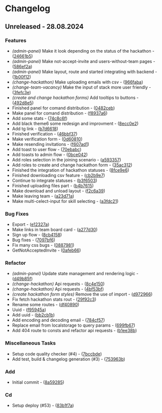 # Changelog
## Unreleased - 28.08.2024

### Features

- *(admin-panel)* Make it look depending on the status of the hackathon - ([24661b5](https://github.com/open-cu/megazord-frontend/commit/24661b51d2fadb10a3acb9f7d5386a51cd17eae2))
- *(admin-panel)* Make not-accept-invite and users-without-team pages - ([586ef2a](https://github.com/open-cu/megazord-frontend/commit/586ef2a02875ecc2dbd081a9e278d43a832061cd))
- *(admin-panel)* Make layout, route and started integrating with backend - ([1b00f12](https://github.com/open-cu/megazord-frontend/commit/1b00f12d83a2a1e0def7964c7b8e55bf8f7bab98))
- *(change-hackathon)* Make uploading emails with csv - ([966faba](https://github.com/open-cu/megazord-frontend/commit/966faba6c5885ded6457313afe5d831cdacb36d5))
- *(change-team-vacancy)* Make the input of stack more user friendly - ([3fefc3e](https://github.com/open-cu/megazord-frontend/commit/3fefc3ee6885c8f706f0f10bd857c1fe95896de1))
- *(create and change hackathon forms)* Add tooltips to buttons - ([492d8e5](https://github.com/open-cu/megazord-frontend/commit/492d8e5c956913377d0366368d787d0998615eaa))
- Finished panel for comand distribution - ([0482ceb](https://github.com/open-cu/megazord-frontend/commit/0482ceb977df605d4d69eea32edb0b75614c2dfb))
- Make panel for comand distribution - ([f8937a6](https://github.com/open-cu/megazord-frontend/commit/f8937a66250c8800f55a28d1160fb5311bcf0b1b))
- Add some stats - ([74c8c6f](https://github.com/open-cu/megazord-frontend/commit/74c8c6fe8e098e43cb9d8766dd130425b20d7179))
- Add black theme6 some redesign and improvment - ([8ecc0e2](https://github.com/open-cu/megazord-frontend/commit/8ecc0e2eb5645e988660d368b6fdf1a7e46614af))
- Add tg link - ([b7d6618](https://github.com/open-cu/megazord-frontend/commit/b7d66188e8e7e4505ccf3825c948249dcb25b06f))
- Finished verification - ([46bbf37](https://github.com/open-cu/megazord-frontend/commit/46bbf3728f4157fba0537009c7b2966f46c01314))
- Make verification form - ([0d60810](https://github.com/open-cu/megazord-frontend/commit/0d6081065bb2929100ac78285bc23a4677ee212f))
- Make resending invitations - ([f607ad1](https://github.com/open-cu/megazord-frontend/commit/f607ad12be3c593baf8a9ce85a19daa6fd421519))
- Add toast to user flow - ([70ebabc](https://github.com/open-cu/megazord-frontend/commit/70ebabc8893de1292dec56df5f60b1b62da34281))
- Add toasts to admin flow - ([0bce042](https://github.com/open-cu/megazord-frontend/commit/0bce042bd58d3564cfba72ce1d2ef45d56b32728))
- Add roles selection in the joining scenario - ([a593357](https://github.com/open-cu/megazord-frontend/commit/a59335706a5bea7f12ca9b47d0c9375497c8ab15))
- Add roles to create and change hackathon form - ([35ac312](https://github.com/open-cu/megazord-frontend/commit/35ac312a004fa2747ad10d701c59f5bba317bcfd))
- Finished the integration of hackathon statuses - ([8fce9e6](https://github.com/open-cu/megazord-frontend/commit/8fce9e697c895994870c5948a7762be52390f2d3))
- Finished downloading csv feature - ([cb2b9e7](https://github.com/open-cu/megazord-frontend/commit/cb2b9e7629c99824bc6b8adb82f01c0d17cd6e61))
- Continue to integrate statuses - ([b3f6503](https://github.com/open-cu/megazord-frontend/commit/b3f65036908956521c4df02c7ad26ee101772fad))
- Finished uploading files part - ([b4b7615](https://github.com/open-cu/megazord-frontend/commit/b4b761541b0556be68dbfe6d34acb8827c96e855))
- Make download and unload layout - ([f2c6a39](https://github.com/open-cu/megazord-frontend/commit/f2c6a39fd24deee2d756056e55a92bfc8c6cf525))
- Make leaving team - ([a23d71a](https://github.com/open-cu/megazord-frontend/commit/a23d71a5b82064660f42f1e442a9cd3a770ea019))
- Make multi-celect-input for skill selecting - ([a3fdc21](https://github.com/open-cu/megazord-frontend/commit/a3fdc21e6eb4a587f0ffcac0ffb36abe361384dd))

### Bug Fixes

- Export - ([e12327a](https://github.com/open-cu/megazord-frontend/commit/e12327a6a7de8a039b807f7b671fc5b66f137696))
- Make links in team board card - ([a277d30](https://github.com/open-cu/megazord-frontend/commit/a277d3087385b95718287c3ae1016150c5b18850))
- Sign up flow - ([8cb4158](https://github.com/open-cu/megazord-frontend/commit/8cb41582cfcbf2a4097bd68567de03e1a9a90880))
- Bug fixes - ([7097bf6](https://github.com/open-cu/megazord-frontend/commit/7097bf6320c222659ec7aa95eab63430658e807b))
- Fix many css bugs - ([0887981](https://github.com/open-cu/megazord-frontend/commit/08879811c22399ae6f828e10f4d84cb12140a814))
- GetNotAcceptedInvite - ([0afeb66](https://github.com/open-cu/megazord-frontend/commit/0afeb66a54a8d0da445ec76f8f8e1f11a7c631e6))

### Refactor

- *(admin-panel)* Update state management and rendering logic - ([d49b85f](https://github.com/open-cu/megazord-frontend/commit/d49b85f9a9831442a8ba66b08c92a25dfc255386))
- *(change-hackathon)* Api requests - ([8c4e150](https://github.com/open-cu/megazord-frontend/commit/8c4e1504623225120cfed87b8fa1ff8cd17c0339))
- *(change-hackathon)* Api requests - ([4bf53bf](https://github.com/open-cu/megazord-frontend/commit/4bf53bf92a7541bb3b590d4683c43510fce732b5))
- *(create hackathon form styles)* Remove the use of import - ([d972966](https://github.com/open-cu/megazord-frontend/commit/d972966c48456b8df1bc19f0597a2db0b402d343))
- Fix fetch hackathon stats rout - ([29f92c3](https://github.com/open-cu/megazord-frontend/commit/29f92c3e314f208cb7a856fef8ec3a2a5668f765))
- Rename some routes - ([df40890](https://github.com/open-cu/megazord-frontend/commit/df40890b211fc89ab6138b15d0c43c65637956ed))
- Uuid - ([f95945a](https://github.com/open-cu/megazord-frontend/commit/f95945a790c01727caa0a210a772aa02694f1b68))
- Add uuid - ([bb2cb1b](https://github.com/open-cu/megazord-frontend/commit/bb2cb1bed8585a9d2f3dcab00bd49bb6163f3adc))
- Add encoding and decoding email - ([784cf57](https://github.com/open-cu/megazord-frontend/commit/784cf57bff1c60c6763cccf353bafb74d66fb036))
- Replace email from localstorage to query params - ([699fb67](https://github.com/open-cu/megazord-frontend/commit/699fb67c6c70d5edc944b7fb470b59e638a996bf))
- Add 404 route to consts and refactor api requests - ([b1ee38b](https://github.com/open-cu/megazord-frontend/commit/b1ee38be1a4de46c4fb480e6ae7e43abefd47a51))

### Miscellaneous Tasks

- Setup code quality checker (#4) - ([7bccbde](https://github.com/open-cu/megazord-frontend/commit/7bccbdec9029521f873a9c28fe20376ed6f0093c))
- Add test, build & changelog generation (#3) - ([753963b](https://github.com/open-cu/megazord-frontend/commit/753963bd1b84c006e0b0f93c7a2affc1ba64ea1c))

### Add

- Initial commit - ([8a59285](https://github.com/open-cu/megazord-frontend/commit/8a59285d2315db6c9a9f5ae78e1272116baa11f5))

### Cd

- Setup deploy (#53) - ([83b1f7a](https://github.com/open-cu/megazord-frontend/commit/83b1f7aad057f0befeb652cc09488cba87f83c73))

